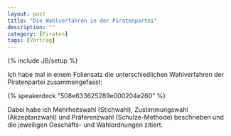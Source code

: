 ```yaml
---
layout: post
title: "Die Wahlverfahren in der Piratenpartei"
description: ""
category: [Piraten]
tags: [Vortrag]
---
```

{% include JB/setup %}

Ich habe mal in einem Foliensatz die unterschiedlichen Wahlverfahren der Piratenpartei zusammengefasst:

{% speakerdeck "508e633625289e000204e260" %} 

Dabei habe ich Mehrheitswahl (Stichwahl), Zustimmungswahl (Akzeptanzwahl) und Präferenzwahl (Schulze-Methode) beschrieben und die jeweiligen Geschäfts- und Wahlordnungen zitiert.
